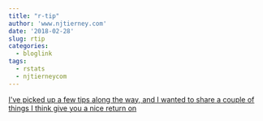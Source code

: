 ```yaml
---
title: "r-tip"
author: 'www.njtierney.com'
date: '2018-02-28'
slug: rtip
categories:
  - bloglink
tags:
  - rstats
  - njtierneycom
---
```


[I've picked up a few tips along the way, and I wanted to share a couple of things I think give you a nice return on<i class="fas fa-external-link-alt"></i>](https://www.njtierney.com/post/2018/02/28/naniar-on-cran/)

